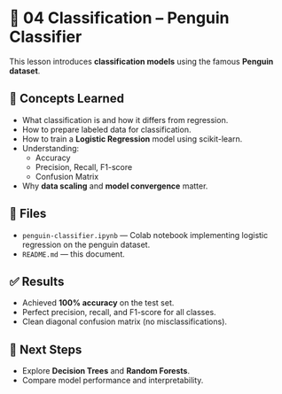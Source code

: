 # 🐧 04 Classification – Penguin Classifier

This lesson introduces **classification models** using the famous **Penguin dataset**.

## 🧠 Concepts Learned
- What classification is and how it differs from regression.
- How to prepare labeled data for classification.
- How to train a **Logistic Regression** model using scikit-learn.
- Understanding:
  - Accuracy
  - Precision, Recall, F1-score
  - Confusion Matrix
- Why **data scaling** and **model convergence** matter.

## 🧩 Files
- `penguin-classifier.ipynb` — Colab notebook implementing logistic regression on the penguin dataset.
- `README.md` — this document.

## ✅ Results
- Achieved **100% accuracy** on the test set.
- Perfect precision, recall, and F1-score for all classes.
- Clean diagonal confusion matrix (no misclassifications).

## 🚀 Next Steps
- Explore **Decision Trees** and **Random Forests**.
- Compare model performance and interpretability.
